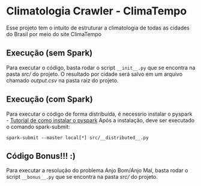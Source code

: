 # Climatologia Crawler - ClimaTempo
Esse projeto tem o intuito de estruturar a climatologia de todas as cidades do Brasil por meio do site ClimaTempo

## Execução (sem Spark)

Para executar o código, basta rodar o script `__init__.py` que se encontra na pasta *src/* do projeto. O resultado por cidade será salvo em um arquivo chamado *output.csv* na pasta raiz do projeto.

## Execução (com Spark)

Para executar o código de forma distribuída, é necessrio instalar o pyspark - [Tutorial de como instalar o pyspark](https://spark.apache.org/docs/0.9.0/python-programming-guide.html)
Após a instalação, deve ser executado o comando spark-submit:

```
spark-submit --master local[*] src/__distributed__.py
```


## Código Bonus!!! :)

Para executar a resolução do problema Anjo Bom/Anjo Mal, basta rodar o script `__bonus__.py` que se encontra na pasta *src/* do projeto.
